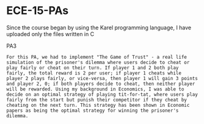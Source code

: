 # ECE-15-PAs

Since the course began by using the Karel programming language, I have uploaded only the files written in C

PA3


    For this PA, we had to implement "The Game of Trust" - a real life simulation of the prisoner's dilemma where users decide to cheat or play fairly or cheat on their turn. If player 1 and 2 both play fairly, the total reward is 2 per user; if player 1 cheats while player 2 plays fairly, or vice-versa, then player 1 will gain 3 points and player 2, 0; if both players decide to cheat, then neither player will be rewarded. Using my background in Economics, I was able to decide on an optimal strategy of playing tit-for-tat, where users play fairly from the start but punish their competitor if they cheat by cheating on the next turn. This strategy has been shown in Economic papers as being the optimal strategy for winning the prisoner's dilemma.
    
